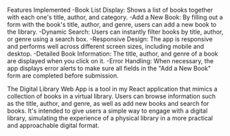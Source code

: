 Features Implemented
-Book List Display: Shows a list of books together with each one's title, author, and category.
-Add a New Book: By filling out a form with the book's title, author, and genre, users can add a new book to the library.
-Dynamic Search: Users can instantly filter books by title, author, or genre using a search box.
-Responsive Design: The app is responsive and performs well across different screen sizes, including mobile and desktop.
-Detailed Book Information: The title, author, and genre of a book are displayed when you click on it.
-Error Handling: When necessary, the app displays error alerts to make sure all fields in the "Add a New Book" form are completed before submission.

The Digital Library Web App is a tool in my React application that mimics a collection of books in a virtual library. Users can browse information such as the title, author, and genre, as well as add new books and search for books. It's intended to give users a simple way to engage with a digital library, simulating the experience of a physical library in a more practical and approachable digital format.
